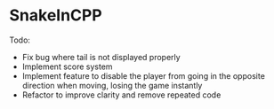 # SnakeInCPP

Todo:
- Fix bug where tail is not displayed properly
- Implement score system
- Implement feature to disable the player from going in the opposite direction when moving, losing the game instantly
- Refactor to improve clarity and remove repeated code
